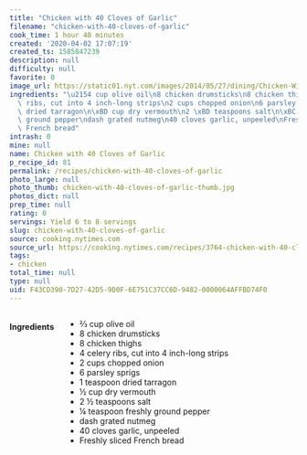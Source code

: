 ```yaml
---
title: "Chicken with 40 Cloves of Garlic"
filename: "chicken-with-40-cloves-of-garlic"
cook_time: 1 hour 40 minutes
created: '2020-04-02 17:07:19'
created_ts: 1585847239
description: null
difficulty: null
favorite: 0
image_url: https://static01.nyt.com/images/2014/05/27/dining/Chicken-With-40-Cloves-of-Garlic/Chicken-With-40-Cloves-of-Garlic-articleLarge.jpg
ingredients: "\u2154 cup olive oil\n8 chicken drumsticks\n8 chicken thighs\n4 celery\
  \ ribs, cut into 4 inch-long strips\n2 cups chopped onion\n6 parsley sprigs\n1 teaspoon\
  \ dried tarragon\n\xBD cup dry vermouth\n2 \xBD teaspoons salt\n\xBC teaspoon freshly\
  \ ground pepper\ndash grated nutmeg\n40 cloves garlic, unpeeled\nFreshly sliced\
  \ French bread"
intrash: 0
mine: null
name: Chicken with 40 Cloves of Garlic
p_recipe_id: 81
permalink: /recipes/chicken-with-40-cloves-of-garlic
photo_large: null
photo_thumb: chicken-with-40-cloves-of-garlic-thumb.jpg
photos_dict: null
prep_time: null
rating: 0
servings: Yield 6 to 8 servings
slug: chicken-with-40-cloves-of-garlic
source: cooking.nytimes.com
source_url: https://cooking.nytimes.com/recipes/3764-chicken-with-40-cloves-of-garlic?action=click&module=Global%20Search%20Recipe%20Card&pgType=search&rank=9
tags:
- chicken
total_time: null
type: null
uid: F43CD390-7D27-42D5-9D0F-6E751C37CC6D-9482-0000064AFFBD74F0
---
```

<div class="large-8 medium-7 columns" id="writeup">	</div><!-- #writeup -->
</div><!-- #row-one -->
<div class="row" id="row-two">	<div class="medium-4 small-5 columns" id="ingredients"><h4>Ingredients</h4><div class="box box-ingredients content"><ul>
<li>⅔ cup olive oil</li>
<li>8 chicken drumsticks</li>
<li>8 chicken thighs</li>
<li>4 celery ribs, cut into 4 inch-long strips</li>
<li>2 cups chopped onion</li>
<li>6 parsley sprigs</li>
<li>1 teaspoon dried tarragon</li>
<li>½ cup dry vermouth</li>
<li>2 ½ teaspoons salt</li>
<li>¼ teaspoon freshly ground pepper</li>
<li>dash grated nutmeg</li>
<li>40 cloves garlic, unpeeled</li>
<li>Freshly sliced French bread</li>
</ul>
</div>	</div>	<div class="medium-6 small-7 columns" id="directions">	</div>